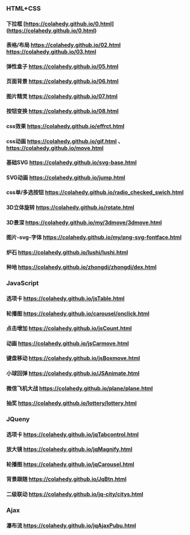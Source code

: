 ### HTML+CSS
#### 下拉框  [https://colahedy.github.io/0.html] (https://colahedy.github.io/0.html)
#### 表格/布局 https://colahedy.github.io/02.html  https://colahedy.github.io/03.html
#### 弹性盒子   https://colahedy.github.io/05.html
#### 页面背景  https://colahedy.github.io/06.html
#### 图片精灵  https://colahedy.github.io/07.html
#### 按钮变换  https://colahedy.github.io/08.html
#### css效果  https://colahedy.github.io/effrct.html
#### css动画  https://colahedy.github.io/gif.html  、https://colahedy.github.io/move.html
#### 基础SVG  https://colahedy.github.io/svg-base.html
#### SVG动画  https://colahedy.github.io/jump.html
#### css单/多选按钮  https://colahedy.github.io/radio_checked_swich.html
#### 3D立体旋转  https://colahedy.github.io/rotate.html
#### 3D景深   https://colahedy.github.io/my/3dmove/3dmove.html
#### 图片-svg-字体   https://colahedy.github.io/my/png-svg-fontface.html
#### 炉石  https://colahedy.github.io/lushi/lushi.html
#### 种地  https://colahedy.github.io/zhongdi/zhongdi/dex.html


### JavaScript
#### 选项卡 https://colahedy.github.io/jsTable.html
#### 轮播图  https://colahedy.github.io/carousel/onclick.html
#### 点击增加  https://colahedy.github.io/jsCount.html
#### 动画  https://colahedy.github.io/jsCarmove.html 
#### 键盘移动  https://colahedy.github.io/jsBoxmove.html
#### 小球回弹  https://colahedy.github.io/JSAnimate.html
#### 微信飞机大战  https://colahedy.github.io/plane/plane.html
#### 抽奖  https://colahedy.github.io/lottery/lottery.html

### JQueny
#### 选项卡  https://colahedy.github.io/jqTabcontrol.html
#### 放大镜  https://colahedy.github.io/jqMagnify.html
#### 轮播图  https://colahedy.github.io/jqCarousel.html
#### 背景跟随  https://colahedy.github.io/JqBtn.html
#### 二级联动 https://colahedy.github.io/jq-city/citys.html

### Ajax
#### 瀑布流  https://colahedy.github.io/jqAjaxPubu.html